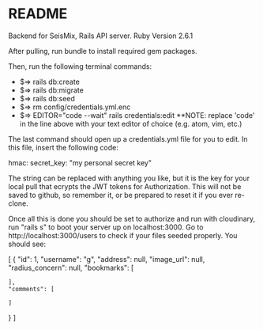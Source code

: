 # README
Backend for SeisMix, Rails API server. Ruby Version 2.6.1

After pulling, run bundle to install required gem packages.

Then, run the following terminal commands:

- $=> rails db:create
- $=> rails db:migrate
- $=> rails db:seed
- $=> rm config/credentials.yml.enc
- $=> EDITOR="code --wait" rails credentials:edit
**NOTE: replace 'code' in the line above with your text editor of choice (e.g. atom, vim, etc.)

The last command should open up a credentials.yml file for you to edit. In this file, insert the following code:

hmac:
  secret_key: "my personal secret key"

The string can be replaced with anything you like, but it is the key for your local pull that ecrypts the JWT tokens for Authorization. This will not be saved to github, so remember it, or be prepared to reset it if you ever re-clone.

Once all this is done you should be set to authorize and run with cloudinary, run "rails s" to boot your server up on localhost:3000. Go to http://localhost:3000/users to check if your files seeded properly. You should see: 

[
  {
    "id": 1,
    "username": "g",
    "address": null,
    "image_url": null,
    "radius_concern": null,
    "bookmarks": [
      
    ],
    "comments": [
      
    ]
  }
]




